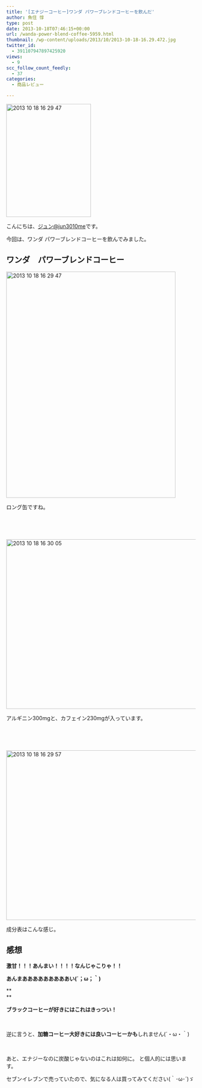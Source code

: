 ```yaml
---
title: '[エナジーコーヒー]ワンダ パワーブレンドコーヒーを飲んだ'
author: 魚住 惇
type: post
date: 2013-10-18T07:46:15+00:00
url: /wanda-power-blend-coffee-5959.html
thumbnail: /wp-content/uploads/2013/10/2013-10-18-16.29.472.jpg
twitter_id:
  - 391107947897425920
views:
  - 9
scc_follow_count_feedly:
  - 37
categories:
  - 商品レビュー

---
```

<img decoding="async" loading="lazy" title="2013-10-18 16.29.47.jpg" src="/wp-content/uploads/2013/10/2013-10-18-16.29.47.jpg" alt="2013 10 18 16 29 47" width="225" height="300" border="0" />

<!--more-->

こんにちは、[ジュン@jun3010me][1]です。

今回は、ワンダ パワーブレンドコーヒーを飲んでみました。

## ワンダ　パワーブレンドコーヒー

<img decoding="async" loading="lazy" title="2013-10-18 16.29.47.jpg" src="/wp-content/uploads/2013/10/2013-10-18-16.29.471.jpg" alt="2013 10 18 16 29 47" width="450" height="600" border="0" /> 

ロング缶ですね。

 

 

<img decoding="async" loading="lazy" title="2013-10-18 16.30.05.jpg" src="/wp-content/uploads/2013/10/2013-10-18-16.30.05.jpg" alt="2013 10 18 16 30 05" width="600" height="450" border="0" /> 

アルギニン300mgと、カフェイン230mgが入っています。

 

 

<img decoding="async" loading="lazy" title="2013-10-18 16.29.57.jpg" src="/wp-content/uploads/2013/10/2013-10-18-16.29.57.jpg" alt="2013 10 18 16 29 57" width="600" height="450" border="0" /> 

成分表はこんな感じ。

## 感想

**激甘！！！あんまい！！！！なんじゃこりゃ！！**

**あんまあああああああああい(´；ω；｀)**

**  
** 

**ブラックコーヒーが好きにはこれはきっつい！**

 

逆に言うと、**加糖コーヒー大好きには良いコーヒーかも**しれません(´・ω・｀)

 

あと、エナジーなのに炭酸じゃないのはこれは如何に。 と個人的には思います。

セブンイレブンで売っていたので、気になる人は買ってみてください(｀･ω･´)ゞ

 [1]: https://twitter.com/jun3010me